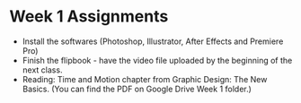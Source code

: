 # Week 1 Assignments

- Install the softwares (Photoshop, Illustrator, After Effects and Premiere Pro)
- Finish the flipbook - have the video file uploaded by the beginning of the next class.
- Reading: Time and Motion chapter from Graphic Design: The New Basics. (You can find the PDF on Google Drive Week 1 folder.)


